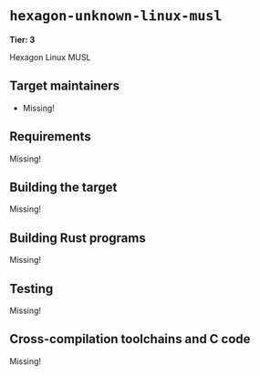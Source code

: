 # `hexagon-unknown-linux-musl`

**Tier: 3**

Hexagon Linux MUSL

## Target maintainers

- Missing!

## Requirements

Missing!

## Building the target

Missing!

## Building Rust programs

Missing!

## Testing

Missing!

## Cross-compilation toolchains and C code

Missing!
